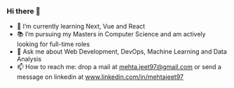 ### Hi there 👋

- 🌱 I’m currently learning Next, Vue and React
- 📚 I’m pursuing my Masters in Computer Science and am actively looking for full-time roles 
- 💬 Ask me about Web Development, DevOps, Machine Learning and Data Analysis
- 📫 How to reach me: drop a mail at mehta.jeet97@gmail.com or send a message on linkedin at www.linkedin.com/in/mehtajeet97 

<!--
**mehtajeet97/mehtajeet97** is a ✨ _special_ ✨ repository because its `README.md` (this file) appears on your GitHub profile.

Here are some ideas to get you started:

- 🔭 I’m currently working on ...
- 🌱 I’m currently learning ...
- 👯 I’m looking to collaborate on ...
- 🤔 I’m looking for help with ...
- 💬 Ask me about ...
- 📫 How to reach me: ...
- 😄 Pronouns: ...
- ⚡ Fun fact: ... 
-->
